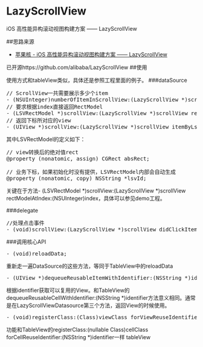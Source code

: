 # LazyScrollView
iOS 高性能异构滚动视图构建方案 —— LazyScrollView

##思路来源
* [苹果核 - iOS 高性能异构滚动视图构建方案 —— LazyScrollView](http://pingguohe.net/2016/01/31/lazyscroll.html)

已开源https://github.com/alibaba/LazyScrollView 
##使用

使用方式和tableView类似，具体还是参照工程里面的例子。
###dataSource
<pre>
// ScrollView一共需要展示多少个item
- (NSUInteger)numberOfItemInScrollView:(LazyScrollView *)scrollView;
// 要求根据index直接返回RectModel
- (LSVRectModel *)scrollView:(LazyScrollView *)scrollView rectModelAtIndex:(NSUInteger)index;
// 返回下标所对应的view
- (UIView *)scrollView:(LazyScrollView *)scrollView itemByLsvId:(NSString *)lsvId;
</pre>
其中LSVRectModel的定义如下：
<pre>
// view转换后的绝对值rect
@property (nonatomic, assign) CGRect absRect;

// 业务下标，如果初始化时没有提供，LSVRectModel内部会自动生成
@property (nonatomic, copy) NSString *lsvId;
</pre>
关键在于方法- (LSVRectModel *)scrollView:(LazyScrollView *)scrollView rectModelAtIndex:(NSUInteger)index，具体可以参见demo工程。

###delegate
<pre>
//处理点击事件
- (void)scrollView:(LazyScrollView *)scrollView didClickItemAtIndex:(NSUInteger)index;
</pre>

###调用核心API
<pre>
- (void)reloadData;
</pre>

重新走一遍DataSource的这些方法，等同于TableView中的reloadData
<pre>
- (UIView *)dequeueReusableItemWithIdentifier:(NSString *)identifier
</pre>

根据identifier获取可以复用的View。和TableView的dequeueReusableCellWithIdentifier:(NSString *)identifier方法意义相同。通常是在LazyScrollViewDatasource第三个方法，返回View的时候使用。

<pre>
- (void)registerClass:(Class)viewClass forViewReuseIdentifier:(NSString *)identifier
</pre>

功能和TableView的registerClass:(nullable Class)cellClass forCellReuseIdentifier:(NSString *)identifier一样
</pre>tableView
</pre>
